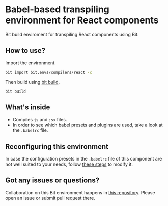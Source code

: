 # Babel-based transpiling environment for React components

Bit build enviroment for transpiling React components using Bit.

## How to use?

Import the environment.

```bash
bit import bit.envs/compilers/react -c
```

Then build using [bit build](https://docs.bitsrc.io/docs/cli-build.html).

```bash
bit build
```

## What's inside

- Compiles `js` and `jsx` files.
- In order to see which babel presets and plugins are used, take a look at the `.babelrc` file.

## Reconfiguring this environment

In case the configuration presets in the `.babelrc` file of this component are not well suited to your needs, follow [these steps](https://discourse.bit.dev/t/can-i-modify-a-build-test-environments/28) to modify it.

## Got any issues or questions?

Collaboration on this Bit environment happens in [this repository](https://github.com/teambit/envs). Please open an issue or submit pull request there.
